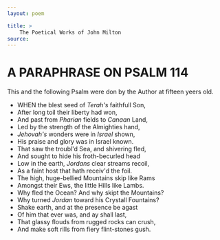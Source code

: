 ```yaml
---
layout: poem

title: >
    The Poetical Works of John Milton
source: 
---
```


      
# A PARAPHRASE ON PSALM 114

 This and the following Psalm were don
 by the Author at fifteen yeers old.

   - WHEN the blest seed of *Terah's* faithfull Son,
 - After long toil their liberty had won,
 - And past from *Pharian* fields to *Canaan* Land,
 - Led by the strength of the Almighties hand,
 - *Jehovah's* wonders were in *Israel* shown,
 - His praise and glory was in Israel known.
 - That saw the troubl'd Sea, and shivering fled,
 - And sought to hide his froth-becurled head
 - Low in the earth, *Jordans* clear streams recoil,
 - As a faint host that hath receiv'd the foil.
 - The high, huge-bellied Mountains skip like Rams
 - Amongst their Ews, the little Hills like Lambs.
 - Why fled the Ocean? And why skipt the Mountains?
 - Why turned *Jordan* toward his Crystall Fountains?
 - Shake earth, and at the presence be agast
 - Of him that ever was, and ay shall last,
 - That glassy flouds from rugged rocks can crush,
 - And make soft rills from fiery flint-stones gush.
       